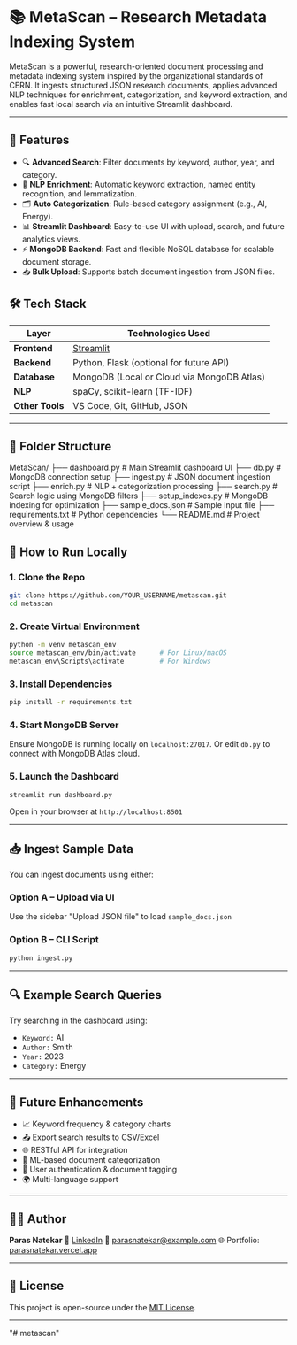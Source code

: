 
# 📚 MetaScan – Research Metadata Indexing System

MetaScan is a powerful, research-oriented document processing and metadata indexing system inspired by the organizational standards of CERN. It ingests structured JSON research documents, applies advanced NLP techniques for enrichment, categorization, and keyword extraction, and enables fast local search via an intuitive Streamlit dashboard.

---

## 🚀 Features

- 🔍 **Advanced Search**: Filter documents by keyword, author, year, and category.
- 🧠 **NLP Enrichment**: Automatic keyword extraction, named entity recognition, and lemmatization.
- 🗂️ **Auto Categorization**: Rule-based category assignment (e.g., AI, Energy).
- 📊 **Streamlit Dashboard**: Easy-to-use UI with upload, search, and future analytics views.
- ⚡ **MongoDB Backend**: Fast and flexible NoSQL database for scalable document storage.
- 📥 **Bulk Upload**: Supports batch document ingestion from JSON files.


## 🛠️ Tech Stack

| Layer           | Technologies Used                          |
|----------------|---------------------------------------------|
| **Frontend**    | [Streamlit](https://streamlit.io/)         |
| **Backend**     | Python, Flask (optional for future API)    |
| **Database**    | MongoDB (Local or Cloud via MongoDB Atlas) |
| **NLP**         | spaCy, scikit-learn (TF-IDF)               |
| **Other Tools** | VS Code, Git, GitHub, JSON                 |

---

## 📁 Folder Structure

MetaScan/
├── dashboard.py            # Main Streamlit dashboard UI
├── db.py                   # MongoDB connection setup
├── ingest.py               # JSON document ingestion script
├── enrich.py               # NLP + categorization processing
├── search.py               # Search logic using MongoDB filters
├── setup\_indexes.py        # MongoDB indexing for optimization
├── sample\_docs.json        # Sample input file
├── requirements.txt        # Python dependencies
└── README.md               # Project overview & usage


## 🧪 How to Run Locally

### 1. Clone the Repo

```bash
git clone https://github.com/YOUR_USERNAME/metascan.git
cd metascan
````

### 2. Create Virtual Environment

```bash
python -m venv metascan_env
source metascan_env/bin/activate      # For Linux/macOS
metascan_env\Scripts\activate         # For Windows
```

### 3. Install Dependencies

```bash
pip install -r requirements.txt
```

### 4. Start MongoDB Server

Ensure MongoDB is running locally on `localhost:27017`.
Or edit `db.py` to connect with MongoDB Atlas cloud.

### 5. Launch the Dashboard

```bash
streamlit run dashboard.py
```

Open in your browser at `http://localhost:8501`

---

## 📥 Ingest Sample Data

You can ingest documents using either:

### Option A – Upload via UI

Use the sidebar "Upload JSON file" to load `sample_docs.json`

### Option B – CLI Script

```bash
python ingest.py
```

---

## 🔍 Example Search Queries

Try searching in the dashboard using:

* `Keyword:` AI
* `Author:` Smith
* `Year:` 2023
* `Category:` Energy

---

## 🧠 Future Enhancements

* 📈 Keyword frequency & category charts
* 📤 Export search results to CSV/Excel
* 🌐 RESTful API for integration
* 🧪 ML-based document categorization
* 🔐 User authentication & document tagging
* 🌍 Multi-language support

---

## 👨‍💻 Author

**Paras Natekar**
🔗 [LinkedIn](https://www.linkedin.com/in/paras-natekar-72a0ab2a7)
📧 [parasnatekar@example.com](mailto:parasnatekar@example.com)
🌐 Portfolio: [parasnatekar.vercel.app](https://parasnatekar.vercel.app)

---

## 📄 License

This project is open-source under the [MIT License](LICENSE).

---


"# metascan" 
